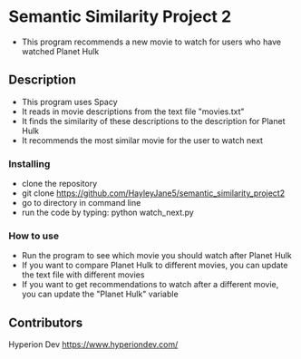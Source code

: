 # Semantic Similarity Project 2

* This program recommends a new movie to watch for users who have watched Planet Hulk

## Description

* This program uses Spacy
* It reads in movie descriptions from the text file "movies.txt"
* It finds the similarity of these descriptions to the description for Planet Hulk
* It recommends the most similar movie for the user to watch next

### Installing

* clone the repository
* git clone https://github.com/HayleyJane5/semantic_similarity_project2
* go to directory in command line
* run the code by typing: python watch_next.py

### How to use

* Run the program to see which movie you should watch after Planet Hulk
* If you want to compare Planet Hulk to different movies, you can update the text file with different movies
* If you want to get recommendations to watch after a different movie, you can update the "Planet Hulk" variable

## Contributors

Hyperion Dev 
https://www.hyperiondev.com/
